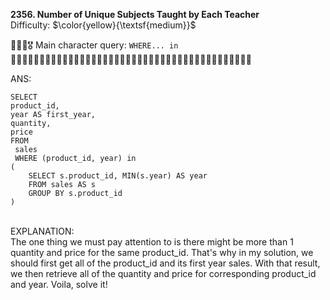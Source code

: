 **2356. Number of Unique Subjects Taught by Each Teacher**
<br>
Difficulty: $\color{yellow}{\textsf{medium}}$

🦸🏻‍♂️🎖️ Main character query: ```WHERE... in```
<br>
👩🏻‍🏫👩🏻‍🏫👩🏻‍🏫👩🏻‍🏫👩🏻‍🏫👩🏻‍🏫👩🏻‍🏫👩🏻‍🏫👩🏻‍🏫👩🏻‍🏫👩🏻‍🏫👩🏻‍🏫👩🏻‍🏫👩🏻‍🏫
<br>

ANS:
<br>
```
SELECT
product_id,
year AS first_year,
quantity,
price
FROM 
 sales 
 WHERE (product_id, year) in
(
    SELECT s.product_id, MIN(s.year) AS year
    FROM sales AS s
    GROUP BY s.product_id
) 
```

<br>
EXPLANATION:
<br>
The one thing we must pay attention to is there might be more than 1 quantity and price for the same product_id. That's why in my solution, we should first get all of the product_id and its first year sales. With that result, we then retrieve all of the quantity and price for corresponding product_id and year. Voila, solve it!